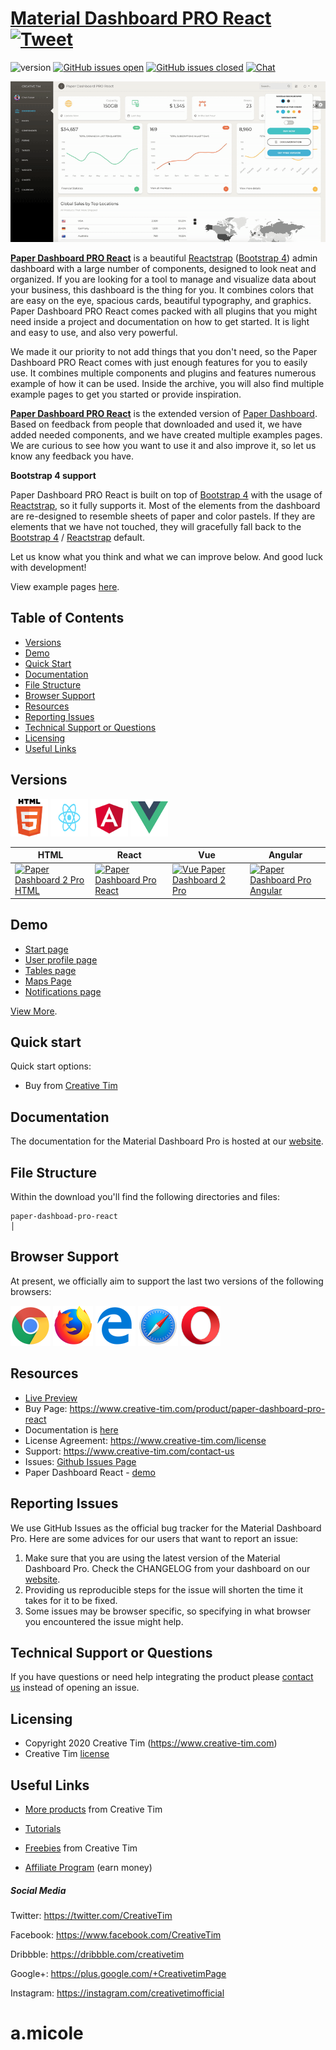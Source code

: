 # [Material Dashboard PRO React](https://demos.creative-tim.com/paper-dashboard-pro-react/#/dashboard) [![Tweet](https://img.shields.io/twitter/url/http/shields.io.svg?style=social&logo=twitter)](https://twitter.com/intent/tweet?url=https%3A%2F%2Fnud-pro-react.creative-tim.com&text=Light%20Bootstrap%20Dashboard%20React%20-%20Free%20Bootstrap%20Admin%20Template&original_referer=https%3A%2F%2Fdemos.creative-tim.com%2Fpaper-dashboard-pro-react%2F&via=creativetim&hashtags=react%2Cbootstrap)



![version](https://img.shields.io/badge/version-1.2.0-blue.svg) [![GitHub issues open](https://img.shields.io/github/issues/creativetimofficial/ct-paper-dashboard-pro-react.svg?maxAge=2592000)](https://github.com/creativetimofficial/ct-paper-dashboard-pro-react/issues?q=is%3Aopen+is%3Aissue) [![GitHub issues closed](https://img.shields.io/github/issues-closed-raw/creativetimofficial/ct-paper-dashboard-pro-react.svg?maxAge=2592000)](https://github.com/creativetimofficial/ct-paper-dashboard-pro/issues-react?q=is%3Aissue+is%3Aclosed)  [![Chat](https://img.shields.io/badge/chat-on%20discord-7289da.svg)](https://discord.gg/E4aHAQy)

![Product Gif](./github-assets/paper-dashboard-pro-react.gif)

**[Paper Dashboard PRO React](https://demos.creative-tim.com/paper-dashboard-pro-react/#/admin/dashboard)** is a beautiful [Reactstrap](https://reactstrap.github.io/) ([Bootstrap 4](http://getbootstrap.com/)) admin dashboard with a large number of components, designed to look neat and organized. If you are looking for a tool to manage and visualize data about your business, this dashboard is the thing for you. It combines colors that are easy on the eye, spacious cards, beautiful typography, and graphics. Paper Dashboard PRO React comes packed with all plugins that you might need inside a project and documentation on how to get started. It is light and easy to use, and also very powerful.


We made it our priority to not add things that you don't need, so the Paper Dashboard PRO React comes with just enough features for you to easily use. It combines multiple components and plugins and features numerous example of how it can be used. Inside the archive, you will also find multiple example pages to get you started or provide inspiration.


**[Paper Dashboard PRO React](https://demos.creative-tim.com/paper-dashboard-pro-react/#/admin/dashboard)** is the extended version of [Paper Dashboard](https://www.creative-tim.com/product/paper-dashboard-pro). Based on feedback from people that downloaded and used it, we have added needed components, and we have created multiple examples pages. We are curious to see how you want to use it and also improve it, so let us know any feedback you have.



**Bootstrap 4 support**


Paper Dashboard PRO React is built on top of [Bootstrap 4](http://getbootstrap.com/) with the usage of [Reactstrap](https://reactstrap.github.io/), so it fully supports it. Most of the elements from the dashboard are re-designed to resemble sheets of paper and color pastels. If they are elements that we have not touched, they will gracefully fall back to the [Bootstrap 4](http://getbootstrap.com/) / [Reactstrap](https://reactstrap.github.io/) default.


Let us know what you think and what we can improve below. And good luck with development!

View example pages [here](https://demos.creative-tim.com/paper-dashboard-pro-react/#/admin/dashboard).

## Table of Contents

* [Versions](#versions)
* [Demo](#demo)
* [Quick Start](#quick-start)
* [Documentation](#documentation)
* [File Structure](#file-structure)
* [Browser Support](#browser-support)
* [Resources](#resources)
* [Reporting Issues](#reporting-issues)
* [Technical Support or Questions](#technical-support-or-questions)
* [Licensing](#licensing)
* [Useful Links](#useful-links)


## Versions

[<img src="./github-assets/html.png" width="60" height="60" />](https://www.creative-tim.com/product/paper-dashboard-2-pro)
[<img src="./github-assets/react.svg" width="60" height="60" />](https://www.creative-tim.com/product/paper-dashboard-pro-react)
[<img src="./github-assets/angular.png" width="60" height="60" />](https://www.creative-tim.com/product/vue-paper-dashboard-2-pro)
[<img src="./github-assets/vuejs.png" width="60" height="60" />](https://www.creative-tim.com/product/paper-dashboard-pro-angular)


| HTML | React | Vue | Angular |
| --- | --- | --- | --- |
| [![Paper Dashboard 2 Pro HTML](https://s3.amazonaws.com/creativetim_bucket/products/84/thumb/opt_pd2p_thumbnail.jpg)](https://www.creative-tim.com/product/paper-dashboard-2-pro) | [![Paper Dashboard Pro React](https://s3.amazonaws.com/creativetim_bucket/products/134/thumb/opt_pdp_react_thumbnail.jpg)](https://www.creative-tim.com/product/paper-dashboard-pro-react)  | [![Vue Paper Dashboard 2 Pro](https://s3.amazonaws.com/creativetim_bucket/products/88/thumb/opt_pd2p_vue_thumbnail.jpg)](https://www.creative-tim.com/product/vue-paper-dashboard-2-pro)  | [![Paper Dashboard Pro Angular](https://s3.amazonaws.com/creativetim_bucket/products/59/thumb/opt_pdp_angular_thumbnail.jpg)](https://www.creative-tim.com/product/paper-dashboard-pro-angular)

## Demo

- [Start page](https://demos.creative-tim.com/paper-dashboard-pro-react/#/admin/dashboard)
- [User profile page](https://demos.creative-tim.com/paper-dashboard-pro-react/#/admin/user-profile)
- [Tables page ](https://demos.creative-tim.com/paper-dashboard-pro-react/#/admin/extended-tables)
- [Maps Page](https://demos.creative-tim.com/paper-dashboard-pro-react/#/admin/google-maps)
- [Notifications page](https://demos.creative-tim.com/paper-dashboard-pro-react/#/admin/notifications)

[View More](https://demos.creative-tim.com/paper-dashboard-pro-react/#/admin/dashboard).


## Quick start

Quick start options:

- Buy from [Creative Tim](https://www.creative-tim.com/product/paper-dashboard-pro-react)


## Documentation
The documentation for the Material Dashboard Pro is hosted at our [website](https://demos.creative-tim.com/paper-dashboard-pro-react/#/documentation/tutorial).


## File Structure

Within the download you'll find the following directories and files:

```
paper-dashboad-pro-react
│

```

## Browser Support

At present, we officially aim to support the last two versions of the following browsers:

<img src="./github-assets/chrome.png" width="64" height="64"> <img src="./github-assets/firefox.png" width="64" height="64"> <img src="./github-assets/edge.png" width="64" height="64"> <img src="./github-assets/safari.png" width="64" height="64"> <img src="./github-assets/opera.png" width="64" height="64">


## Resources
- [Live Preview](https://demos.creative-tim.com/paper-dashboard-pro-react/#/admin/dashboard)
- Buy Page: https://www.creative-tim.com/product/paper-dashboard-pro-react
- Documentation is [here](https://demos.creative-tim.com/paper-dashboard-pro-react/#/documentation/tutorial)
- License Agreement: https://www.creative-tim.com/license
- Support: https://www.creative-tim.com/contact-us
- Issues: [Github Issues Page](https://github.com/creativetimofficial/ct-paper-dashboard-pro-react/issues)
- Paper Dashboard React - [demo](https://www.creative-tim.com/product/paper-dashboard-react?ref=github-md-pro-react)

## Reporting Issues
We use GitHub Issues as the official bug tracker for the Material Dashboard Pro. Here are some advices for our users that want to report an issue:

1. Make sure that you are using the latest version of the Material Dashboard Pro. Check the CHANGELOG from your dashboard on our [website](https://www.creative-tim.com/).
2. Providing us reproducible steps for the issue will shorten the time it takes for it to be fixed.
3. Some issues may be browser specific, so specifying in what browser you encountered the issue might help.

## Technical Support or Questions

If you have questions or need help integrating the product please [contact us](https://www.creative-tim.com/contact-us) instead of opening an issue.

## Licensing

- Copyright 2020 Creative Tim (https://www.creative-tim.com)
- Creative Tim [license](https://www.creative-tim.com/license)

## Useful Links

 - [More products](https://www.creative-tim.com/bootstrap-themes) from Creative Tim

- [Tutorials](https://www.youtube.com/channel/UCVyTG4sCw-rOvB9oHkzZD1w)

- [Freebies](https://www.creative-tim.com/bootstrap-themes/free) from Creative Tim

- [Affiliate Program](https://www.creative-tim.com/affiliates/new) (earn money)

##### Social Media

Twitter: <https://twitter.com/CreativeTim>

Facebook: <https://www.facebook.com/CreativeTim>

Dribbble: <https://dribbble.com/creativetim>

Google+: <https://plus.google.com/+CreativetimPage>

Instagram: <https://instagram.com/creativetimofficial>
# a.micole
